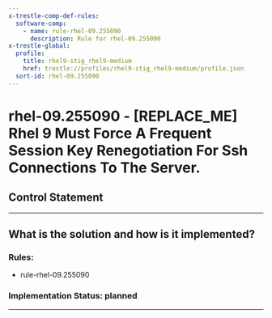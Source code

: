 ```yaml
---
x-trestle-comp-def-rules:
  software-comp:
    - name: rule-rhel-09.255090
      description: Rule for rhel-09.255090
x-trestle-global:
  profile:
    title: rhel9-stig_rhel9-medium
    href: trestle://profiles/rhel9-stig_rhel9-medium/profile.json
  sort-id: rhel-09.255090
---
```


# rhel-09.255090 - \[REPLACE_ME\] Rhel 9 Must Force A Frequent Session Key Renegotiation For Ssh Connections To The Server.

## Control Statement

______________________________________________________________________

## What is the solution and how is it implemented?

<!-- For implementation status enter one of: implemented, partial, planned, alternative, not-applicable -->

<!-- Note that the list of rules under ### Rules: is read-only and changes will not be captured after assembly to JSON -->

<!-- Add control implementation description here for control: rhel-09.255090 -->

### Rules:

  - rule-rhel-09.255090

### Implementation Status: planned

______________________________________________________________________
